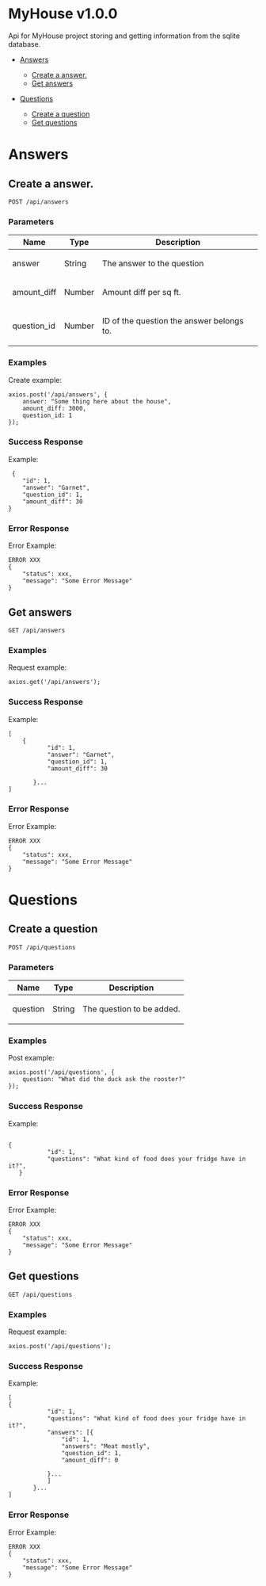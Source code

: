 # MyHouse v1.0.0

Api for MyHouse project storing and getting information from the sqlite database.

- [Answers](#answers)
	- [Create a answer.](#create-a-answer.)
	- [Get answers](#get-answers)
	
- [Questions](#questions)
	- [Create a question](#create-a-question)
	- [Get questions](#get-questions)
	


# Answers

## Create a answer.



	POST /api/answers


### Parameters

| Name    | Type      | Description                          |
|---------|-----------|--------------------------------------|
| answer			| String			|  <p>The answer to the question</p>							|
| amount_diff			| Number			|  <p>Amount diff per sq ft.</p>							|
| question_id			| Number			|  <p>ID of the question the answer belongs to.</p>							|

### Examples

Create example:

```
axios.post('/api/answers', {
    answer: "Some thing here about the house",
    amount_diff: 3000,
    question_id: 1
});
```

### Success Response

Example:

```
 {
    "id": 1,
    "answer": "Garnet",
    "question_id": 1,
    "amount_diff": 30
}
```
### Error Response

Error Example:

```
ERROR XXX
{
    "status": xxx,
    "message": "Some Error Message"
}
```
## Get answers



	GET /api/answers


### Examples

Request example:

```
axios.get('/api/answers');
```

### Success Response

Example:

```
[
    {
           "id": 1,
           "answer": "Garnet",
           "question_id": 1,
           "amount_diff": 30
          
       }...
]
```
### Error Response

Error Example:

```
ERROR XXX
{
    "status": xxx,
    "message": "Some Error Message"
}
```
# Questions

## Create a question



	POST /api/questions


### Parameters

| Name    | Type      | Description                          |
|---------|-----------|--------------------------------------|
| question			| String			|  <p>The question to be added.</p>							|

### Examples

Post example:

```
axios.post('/api/questions', {
    question: "What did the duck ask the rooster?"
});
```

### Success Response

Example:

```

{
           "id": 1,
           "questions": "What kind of food does your fridge have in it?",
   }
```
### Error Response

Error Example:

```
ERROR XXX
{
    "status": xxx,
    "message": "Some Error Message"
}
```
## Get questions



	GET /api/questions


### Examples

Request example:

```
axios.post('/api/questions');
```

### Success Response

Example:

```
[
{
           "id": 1,
           "questions": "What kind of food does your fridge have in it?",
           "answers": [{
               "id": 1,
               "answers": "Meat mostly",
               "question_id": 1,
               "amount_diff": 0
               
           }...
           ]
       }...
]
```
### Error Response

Error Example:

```
ERROR XXX
{
    "status": xxx,
    "message": "Some Error Message"
}
```

